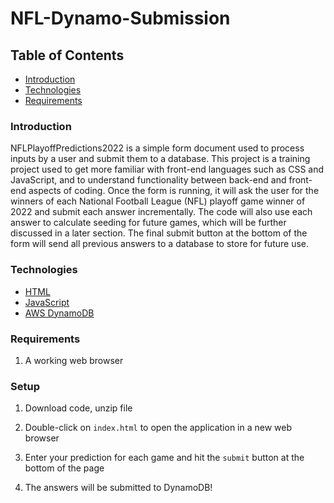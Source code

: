 # NFL-Dynamo-Submission

## Table of Contents
* [Introduction](#Introduction)
* [Technologies](#Technologies)
* [Requirements](#Requirements)

### Introduction

NFLPlayoffPredictions2022 is a simple form document used to process inputs by a user and submit them to a database. This project is a training project used to get more familiar with front-end languages such as CSS and JavaScript, and to understand functionality between back-end and front-end aspects of coding. Once the form is running, it will ask the user for the winners of each National Football League (NFL) playoff game winner of 2022 and submit each answer incrementally. The code will also use each answer to calculate seeding for future games, which will be further discussed in a later section. The final submit button at the bottom of the form will send all previous answers to a database to store for future use.

### Technologies
* [HTML](https://html.com)
* [JavaScript](https://www.javascript.com)
* [AWS DynamoDB](https://aws.amazon.com/dynamodb)


### Requirements
1. A working web browser

### Setup

1. Download code, unzip file
2. Double-click on ```index.html``` to open the application in a new web browser

7. Enter your prediction for each game and hit the ```submit``` button at the bottom of the page
8. The answers will be submitted to DynamoDB!
